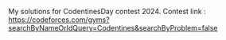My solutions for CodentinesDay contest 2024.
Contest link : https://codeforces.com/gyms?searchByNameOrIdQuery=Codentines&searchByProblem=false